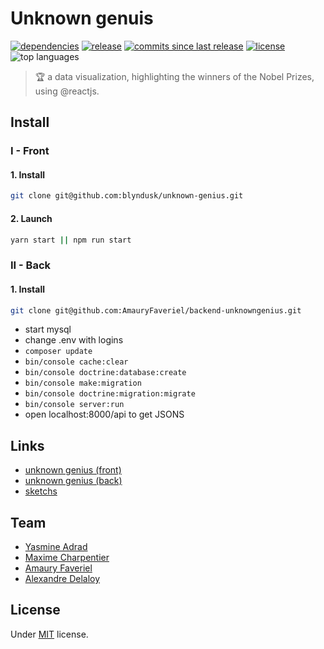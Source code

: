 # Unknown genuis

<p>
    <a href="https://github.com/blyndusk/unknown-genius/blob/master/package.json"><img src="https://img.shields.io/requires/github/blyndusk/unknown-genius.svg" alt="dependencies"/></a>
    <a href="https://github.com/blyndusk/unknown-genius/releases/latest"><img src="https://img.shields.io/github/release-pre/blyndusk/unknown-genius.svg" alt="release"/></a>
    <a href="https://github.com/blyndusk/unknown-genius/commits/master"><img src="https://img.shields.io/github/commits-since/blyndusk/unknown-genius/0.9.0.svg" alt="commits since last release"/></a>
    <a href="https://github.com/blyndusk/unknown-genius/blob/master/LICENSE"><img src="https://img.shields.io/github/license/blyndusk/unknown-genius.svg" alt="license"/></a>
    <img src="https://img.shields.io/github/languages/top/blyndusk/unknown-genius.svg" alt="top languages"/>
</p>

> 🏆 a data visualization, highlighting the winners of the Nobel Prizes, using @reactjs.

## Install

### I - Front

#### 1. Install

```bash
git clone git@github.com:blyndusk/unknown-genius.git
```

#### 2. Launch

```bash
yarn start || npm run start
```

### II - Back

#### 1. Install

```bash
git clone git@github.com:AmauryFaveriel/backend-unknowngenius.git
```

- start mysql
- change .env with logins
- `composer update`
- `bin/console cache:clear`
- `bin/console doctrine:database:create`
- `bin/console make:migration`
- `bin/console doctrine:migration:migrate`
- `bin/console server:run`
- open localhost:8000/api to get JSONS

## Links

- [unknown genius (front)](https://github.com/blyndusk/unknown-genius)
- [unknown genius (back)](https://github.com/AmauryFaveriel/backend-unknowngenius)
- [sketchs](https://app.zeplin.io/project/5cc42bf2138c282d495f0378/dashboard)

## Team

- [Yasmine Adrad](https://github.com/YasmineAD)
- [Maxime Charpentier](https://github.com/maximecharpentier)
- [Amaury Faveriel](https://github.com/AmauryFaveriel)
- [Alexandre Delaloy](https://github.com/blyndusk)

## License

Under [MIT](https://github.com/blyndusk/unknown-genius/blob/master/LICENSE) license.
